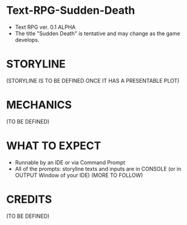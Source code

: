 # Text-RPG-Sudden-Death
- Text RPG ver. 0.1 ALPHA
- The title "Sudden Death" is tentative and may change as the game develops.

# STORYLINE

(STORYLINE IS TO BE DEFINED ONCE IT HAS A PRESENTABLE PLOT)

# MECHANICS

(TO BE DEFINED)

# WHAT TO EXPECT
- Runnable by an IDE or via Command Prompt
- All of the prompts: storyline texts and inputs are in CONSOLE (or in OUTPUT Window of your IDE)
(MORE TO FOLLOW)

# CREDITS

(TO BE DEFINED)
